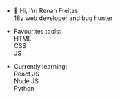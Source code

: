 - 👋 Hi, I’m Renan Freitas<br>
18y web developer and bug hunter<br>

- Favourites tools:<br>
HTML<br>
CSS<br>
JS<br>

- Currently learning:<br>
React JS<br>
Node JS<br>
Python<br>

